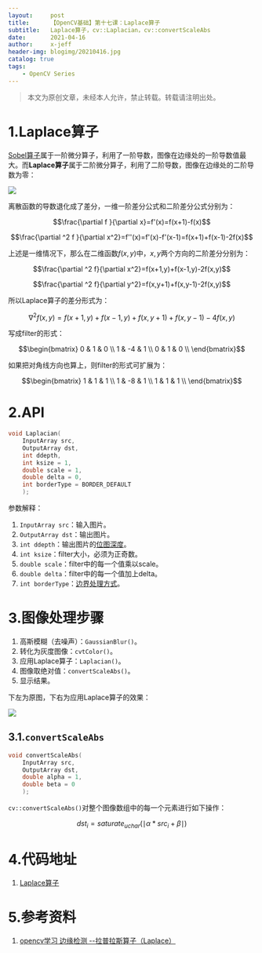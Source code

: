 ```yaml
---
layout:     post
title:      【OpenCV基础】第十七课：Laplace算子
subtitle:   Laplace算子，cv::Laplacian，cv::convertScaleAbs
date:       2021-04-16
author:     x-jeff
header-img: blogimg/20210416.jpg
catalog: true
tags:
    - OpenCV Series
---
```

>本文为原创文章，未经本人允许，禁止转载。转载请注明出处。

# 1.Laplace算子

[Sobel算子](http://shichaoxin.com/2021/03/01/OpenCV基础-第十六课-Sobel算子/)属于一阶微分算子，利用了一阶导数，图像在边缘处的一阶导数值最大。而**Laplace算子**属于二阶微分算子，利用了二阶导数，图像在边缘处的二阶导数为零：

![](https://xjeffblogimg.oss-cn-beijing.aliyuncs.com/BLOGIMG/BlogImage/OpenCVSeries/Lesson17/17x1.png)

离散函数的导数退化成了差分，一维一阶差分公式和二阶差分公式分别为：

$$\frac{\partial f }{\partial x}=f'(x)=f(x+1)-f(x)$$

$$\frac{\partial ^2 f }{\partial x^2}=f''(x)=f'(x)-f'(x-1)=f(x+1)+f(x-1)-2f(x)$$

上述是一维情况下，那么在二维函数$f(x,y)$中，$x,y$两个方向的二阶差分分别为：

$$\frac{\partial ^2 f}{\partial x^2}=f(x+1,y)+f(x-1,y)-2f(x,y)$$

$$\frac{\partial ^2 f}{\partial y^2}=f(x,y+1)+f(x,y-1)-2f(x,y)$$

所以Laplace算子的差分形式为：

$$\nabla ^2 f(x,y)=f(x+1,y)+f(x-1,y)+f(x,y+1)+f(x,y-1)-4f(x,y)$$

写成filter的形式：

$$\begin{bmatrix} 0 & 1 & 0 \\ 1 & -4 & 1 \\ 0 & 1 & 0 \\ \end{bmatrix}$$

如果把对角线方向也算上，则filter的形式可扩展为：

$$\begin{bmatrix} 1 & 1 & 1 \\ 1 & -8 & 1 \\ 1 & 1 & 1 \\ \end{bmatrix}$$

# 2.API

```c++
void Laplacian( 
	InputArray src, 
	OutputArray dst, 
	int ddepth,
	int ksize = 1, 
	double scale = 1, 
	double delta = 0,
	int borderType = BORDER_DEFAULT 
	);
```

参数解释：

1. `InputArray src`：输入图片。
2. `OutputArray dst`：输出图片。
3. `int ddepth`：输出图片的[位图深度](http://shichaoxin.com/2019/06/02/OpenCV基础-第三课-掩膜操作/#331位图深度)。
4. `int ksize`：filter大小，必须为正奇数。
5. `double scale`：filter中的每一个值乘以scale。
6. `double delta`：filter中的每一个值加上delta。
7. `int borderType`：[边界处理方式](http://shichaoxin.com/2020/12/11/OpenCV基础-第十五课-边缘处理/)。

# 3.图像处理步骤

1. 高斯模糊（去噪声）：`GaussianBlur()`。
2. 转化为灰度图像：`cvtColor()`。
3. 应用Laplace算子：`Laplacian()`。
4. 图像取绝对值：`convertScaleAbs()`。
5. 显示结果。

下左为原图，下右为应用Laplace算子的效果：

![](https://xjeffblogimg.oss-cn-beijing.aliyuncs.com/BLOGIMG/BlogImage/OpenCVSeries/Lesson17/17x2.png)

## 3.1.`convertScaleAbs`

```c++
void convertScaleAbs(
	InputArray src, 
	OutputArray dst,
	double alpha = 1, 
	double beta = 0
	);
```

`cv::convertScaleAbs()`对整个图像数组中的每一个元素进行如下操作：

$$dst_i=saturate_{uchar}( \mid \alpha * src_i + \beta \mid)$$

# 4.代码地址

1. [Laplace算子](https://github.com/x-jeff/OpenCV_Code_Demo/tree/master/Demo17)

# 5.参考资料

1. [opencv学习 边缘检测 --拉普拉斯算子（Laplace）](https://www.huaweicloud.com/articles/9e6c73bff404a6f0acdef3cfea9b4f51.html)